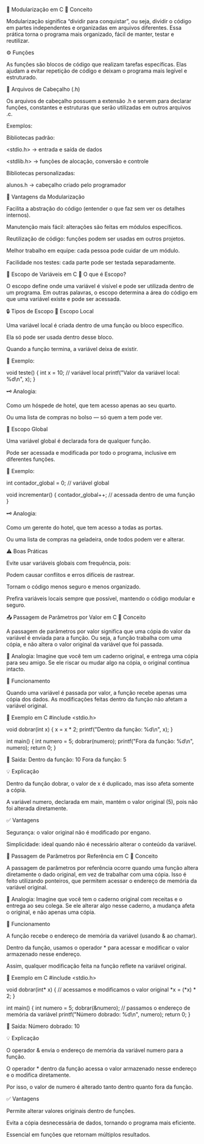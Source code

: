 📘 Modularização em C
🧩 Conceito

Modularização significa “dividir para conquistar”, ou seja, dividir o código em partes independentes e organizadas em arquivos diferentes.
Essa prática torna o programa mais organizado, fácil de manter, testar e reutilizar.

⚙️ Funções

As funções são blocos de código que realizam tarefas específicas.
Elas ajudam a evitar repetição de código e deixam o programa mais legível e estruturado.

📂 Arquivos de Cabeçalho (.h)

Os arquivos de cabeçalho possuem a extensão .h e servem para declarar funções, constantes e estruturas que serão utilizadas em outros arquivos .c.

Exemplos:

Bibliotecas padrão:

<stdio.h> → entrada e saída de dados

<stdlib.h> → funções de alocação, conversão e controle

Bibliotecas personalizadas:

alunos.h → cabeçalho criado pelo programador

🧠 Vantagens da Modularização

Facilita a abstração do código (entender o que faz sem ver os detalhes internos).

Manutenção mais fácil: alterações são feitas em módulos específicos.

Reutilização de código: funções podem ser usadas em outros projetos.

Melhor trabalho em equipe: cada pessoa pode cuidar de um módulo.

Facilidade nos testes: cada parte pode ser testada separadamente.


🧠 Escopo de Variáveis em C
📍 O que é Escopo?

O escopo define onde uma variável é visível e pode ser utilizada dentro de um programa.
Em outras palavras, o escopo determina a área do código em que uma variável existe e pode ser acessada.

🔒 Tipos de Escopo
🔸 Escopo Local

Uma variável local é criada dentro de uma função ou bloco específico.

Ela só pode ser usada dentro desse bloco.

Quando a função termina, a variável deixa de existir.

📘 Exemplo:

void teste() {
    int x = 10; // variável local
    printf("Valor da variável local: %d\n", x);
}


🗝️ Analogia:

Como um hóspede de hotel, que tem acesso apenas ao seu quarto.

Ou uma lista de compras no bolso — só quem a tem pode ver.

🔹 Escopo Global

Uma variável global é declarada fora de qualquer função.

Pode ser acessada e modificada por todo o programa, inclusive em diferentes funções.

📘 Exemplo:

int contador_global = 0; // variável global

void incrementar() {
    contador_global++; // acessada dentro de uma função
}


🗝️ Analogia:

Como um gerente do hotel, que tem acesso a todas as portas.

Ou uma lista de compras na geladeira, onde todos podem ver e alterar.

⚠️ Boas Práticas

Evite usar variáveis globais com frequência, pois:

Podem causar conflitos e erros difíceis de rastrear.

Tornam o código menos seguro e menos organizado.

Prefira variáveis locais sempre que possível, mantendo o código modular e seguro.


📤 Passagem de Parâmetros por Valor em C
🧩 Conceito

A passagem de parâmetros por valor significa que uma cópia do valor da variável é enviada para a função.
Ou seja, a função trabalha com uma cópia, e não altera o valor original da variável que foi passada.

📘 Analogia:
Imagine que você tem um caderno original, e entrega uma cópia para seu amigo.
Se ele riscar ou mudar algo na cópia, o original continua intacto.

🧠 Funcionamento

Quando uma variável é passada por valor, a função recebe apenas uma cópia dos dados.
As modificações feitas dentro da função não afetam a variável original.

🧾 Exemplo em C
#include <stdio.h>

void dobrar(int x) {
    x = x * 2;
    printf("Dentro da função: %d\n", x);
}

int main() {
    int numero = 5;
    dobrar(numero);
    printf("Fora da função: %d\n", numero);
    return 0;
}

🧮 Saída:
Dentro da função: 10
Fora da função: 5

💡 Explicação

Dentro da função dobrar, o valor de x é duplicado, mas isso afeta somente a cópia.

A variável numero, declarada em main, mantém o valor original (5), pois não foi alterada diretamente.

✅ Vantagens

Segurança: o valor original não é modificado por engano.

Simplicidade: ideal quando não é necessário alterar o conteúdo da variável.


🔁 Passagem de Parâmetros por Referência em C
🧩 Conceito

A passagem de parâmetros por referência ocorre quando uma função altera diretamente o dado original, em vez de trabalhar com uma cópia.
Isso é feito utilizando ponteiros, que permitem acessar o endereço de memória da variável original.

📘 Analogia:
Imagine que você tem o caderno original com receitas e o entrega ao seu colega.
Se ele alterar algo nesse caderno, a mudança afeta o original, e não apenas uma cópia.

🧠 Funcionamento

A função recebe o endereço de memória da variável (usando & ao chamar).

Dentro da função, usamos o operador * para acessar e modificar o valor armazenado nesse endereço.

Assim, qualquer modificação feita na função reflete na variável original.

🧾 Exemplo em C
#include <stdio.h>

void dobrar(int* x) {
    // acessamos e modificamos o valor original
    *x = (*x) * 2;
}

int main() {
    int numero = 5;
    dobrar(&numero); // passamos o endereço de memória da variável
    printf("Número dobrado: %d\n", numero);
    return 0;
}

🧮 Saída:
Número dobrado: 10

💡 Explicação

O operador & envia o endereço de memória da variável numero para a função.

O operador * dentro da função acessa o valor armazenado nesse endereço e o modifica diretamente.

Por isso, o valor de numero é alterado tanto dentro quanto fora da função.

✅ Vantagens

Permite alterar valores originais dentro de funções.

Evita a cópia desnecessária de dados, tornando o programa mais eficiente.

Essencial em funções que retornam múltiplos resultados.

